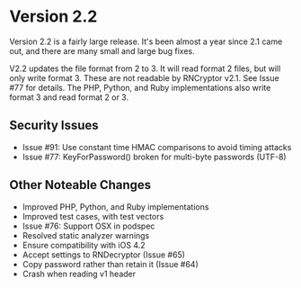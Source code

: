 # Version 2.2

Version 2.2 is a fairly large release. It's been almost a year since 2.1 came out, and there are many small and large bug fixes.

V2.2 updates the file format from 2 to 3. It will read format 2 files, but will only write format 3. These are not readable by RNCryptor v2.1. See Issue #77 for details. The PHP, Python, and Ruby implementations also write format 3 and read format 2 or 3.

## Security Issues

* Issue #91:  Use constant time HMAC comparisons to avoid timing attacks
* Issue #77: KeyForPassword() broken for multi-byte passwords (UTF-8)

## Other Noteable Changes

* Improved PHP, Python, and Ruby implementations
* Improved test cases, with test vectors
* Issue #76: Support OSX in podspec
* Resolved static analyzer warnings
* Ensure compatibility with iOS 4.2
* Accept settings to RNDecryptor (Issue #65)
* Copy password rather than retain it (Issue #64)
* Crash when reading v1 header
